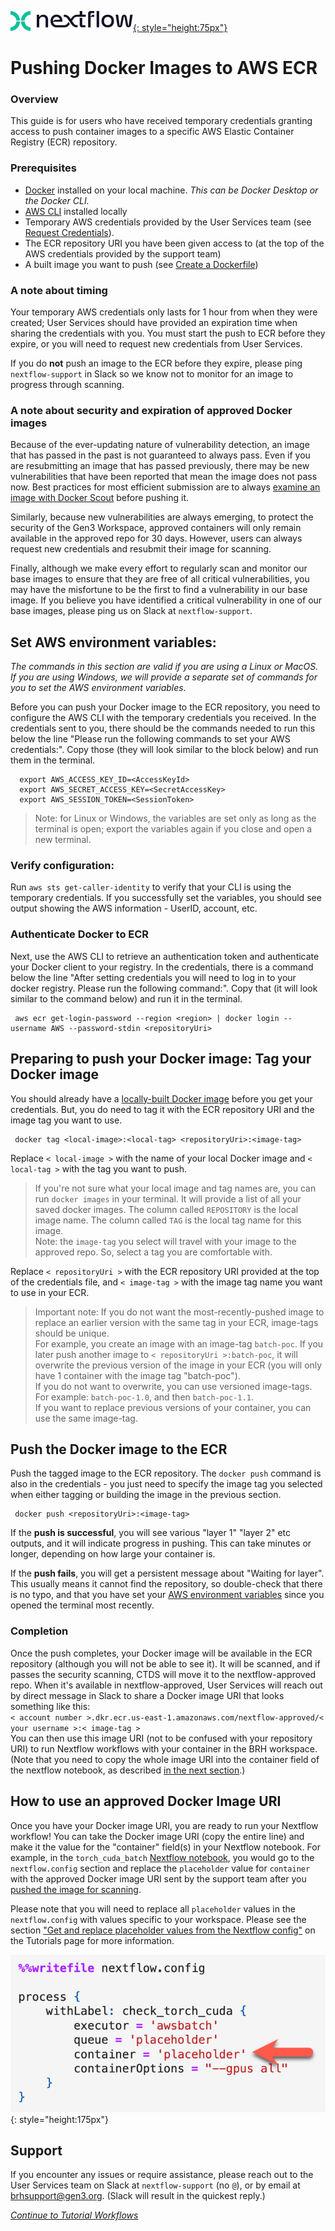 [![Nextflow logo](img/nextflow.svg){: style="height:75px"}](https://www.nextflow.io/)

# **Pushing Docker Images to AWS ECR**

### **Overview**

This guide is for users who have received temporary credentials granting access to push container images to a specific AWS Elastic Container Registry (ECR) repository.

### **Prerequisites**

- [Docker](https://www.docker.com/get-started/) installed on your local machine. *This can be Docker Desktop or the Docker CLI.*  
- [AWS CLI](https://docs.aws.amazon.com/cli/latest/userguide/getting-started-install.html) installed locally
- Temporary AWS credentials provided by the User Services team (see [Request Credentials](nextflow-request-creds.md)).
- The ECR repository URI you have been given access to (at the top of the AWS credentials provided by the support team)
- A built image you want to push (see [Create a Dockerfile](nextflow-create-docker.md))

### **A note about timing**

Your temporary AWS credentials only lasts for 1 hour from when they were created; User Services should have provided an expiration time when sharing the credentials with you. You must start the push to ECR before they expire, or you will need to request new credentials from User Services.

If you do **not** push an image to the ECR before they expire, please ping `nextflow-support` in Slack so we know not to monitor for an image to progress through scanning.

### **A note about security and expiration of approved Docker images**

Because of the ever-updating nature of vulnerability detection, an image that has passed in the past is not guaranteed to always pass. Even if you are resubmitting an image that has passed previously, there may be new vulnerabilities that have been reported that mean the image does not pass now. Best practices for most efficient submission are to always [examine an image with Docker Scout](nextflow-create-docker.md/#run-docker-scout) before pushing it.  

Similarly, because new vulnerabilities are always emerging, to protect the security of the Gen3 Workspace, approved containers will only remain available in the approved repo for 30 days. However, users can always request new credentials and resubmit their image for scanning.

Finally, although we make every effort to regularly scan and monitor our base images to ensure that they are free of all critical vulnerabilities, you may have the misfortune to be the first to find a vulnerability in our base image. If you believe you have identified a critical vulnerability in one of our base images, please ping us on Slack at `nextflow-support`.  

## **Set AWS environment variables:**

*The commands in this section are valid if you are using a Linux or MacOS. If you are using Windows, we will provide a separate set of commands for you to set the AWS environment variables.*

Before you can push your Docker image to the ECR repository, you need to configure the AWS CLI with the temporary credentials you received. In the credentials sent to you, there should be the commands needed to run this below the line "Please run the following commands to set your AWS credentials:". Copy those (they will look similar to the block below) and run them in the terminal.

      export AWS_ACCESS_KEY_ID=<AccessKeyId>
      export AWS_SECRET_ACCESS_KEY=<SecretAccessKey>
      export AWS_SESSION_TOKEN=<SessionToken>

> Note: for Linux or Windows, the variables are set only as long as the terminal is open; export the variables again if you close and open a new terminal.

### **Verify configuration:**

Run `aws sts get-caller-identity` to verify that your CLI is using the temporary credentials. If you successfully set the variables, you should see output showing the AWS information - UserID, account, etc.

### **Authenticate Docker to ECR**

Next, use the AWS CLI to retrieve an authentication token and authenticate your Docker client to your registry. In the credentials, there is a command below the line "After setting credentials you will need to log in to your docker registry. Please run the following command:". Copy that (it will look similar to the command below) and run it in the terminal.

     aws ecr get-login-password --region <region> | docker login --username AWS --password-stdin <repositoryUri>

## **Preparing to push your Docker image: Tag your Docker image**

You should already have a [locally-built Docker image](nextflow-create-docker.md) before you get your credentials. But, you do need to tag it with the ECR repository URI and the image tag you want to use.  

     docker tag <local-image>:<local-tag> <repositoryUri>:<image-tag>

Replace `< local-image >` with the name of your local Docker image and `< local-tag >` with the tag you want to push.
> If you're not sure what your local image and tag names are, you can run `docker images` in your terminal. It will provide a list of all your saved docker images. The column called `REPOSITORY` is the local image name. The column called `TAG` is the local tag name for this image.  
> Note: the `image-tag` you select will travel with your image to the approved repo. So, select a tag you are comfortable with.

Replace `< repositoryUri >` with the ECR repository URI provided at the top of the credentials file, and `< image-tag >` with the image tag name you want to use in your ECR.
> Important note: If you do not want the most-recently-pushed image to replace an earlier version with the same tag in your ECR, image-tags should be unique.  
> For example, you create an image with an image-tag `batch-poc`. If you later push another image to `< repositoryUri >:batch-poc`, it will overwrite the previous version of the image in your ECR (you will only have 1 container with the image tag "batch-poc").  
> If you do not want to overwrite, you can use versioned image-tags. For example: `batch-poc-1.0`, and then `batch-poc-1.1`.  
> If you want to replace previous versions of your container, you can use the same image-tag.  

## **Push the Docker image to the ECR**

Push the tagged image to the ECR repository. The `docker push` command is also in the credentials - you just need to specify the image tag you selected when either tagging or building the image in the previous section.  

     docker push <repositoryUri>:<image-tag>

If the **push is successful**, you will see various "layer 1" "layer 2" etc outputs, and it will indicate progress in pushing. This can take minutes or longer, depending on how large your container is.  

If the **push fails**, you will get a persistent message about "Waiting for layer". This usually means it cannot find the repository, so double-check that there is no typo, and that you have set your [AWS environment variables](#set-aws-environment-variables) since you opened the terminal most recently.  

### **Completion**

Once the push completes, your Docker image will be available in the ECR repository (although you will not be able to see it). It will be scanned, and if passes the security scanning, CTDS will move it to the nextflow-approved repo. When it's available in nextflow-approved, User Services will reach out by direct message in Slack to share a Docker image URI that looks something like this:  
`< account number >.dkr.ecr.us-east-1.amazonaws.com/nextflow-approved/< your username >:< image-tag >`  
You can then use this image URI (not to be confused with your repository URI) to run Nextflow workflows with your container in the BRH workspace. (Note that you need to copy the whole image URI into the container field of the nextflow notebook, as described [in the next section](#how-to-use-an-approved-docker-image-uri).)

## **How to use an approved Docker Image URI**  

Once you have your Docker image URI, you are ready to run your Nextflow workflow! You can take the Docker image URI (copy the entire line) and make it the value for the "container" field(s) in your Nextflow notebook. For example, in the `torch_cuda_batch` [Nextflow notebook](https://github.com/uc-cdis/bio-nextflow/blob/master/nextflow_notebooks/containerized_gpu_workflows/torch_cuda_test/torch_cuda_batch_template.ipynb), you would go to the `nextflow.config` section and replace the `placeholder` value for `container` with the approved Docker image URI sent by the support team after you [pushed the image for scanning](#push-the-docker-image-to-the-ecr).  

Please note that you will need to replace all `placeholder` values in the `nextflow.config` with values specific to your workspace. Please see the section ["Get and replace placeholder values from the Nextflow config"](nextflow-tutorial-workflows.md/#get-and-replace-placeholder-values-from-the-nextflow-config) on the Tutorials page for more information.

![Screenshot of nextflow.config, showing where you put the Docker image URI](img/nextflow-config.png){: style="height:175px"}

## **Support**

If you encounter any issues or require assistance, please reach out to the User Services team on Slack at `nextflow-support` (no `@`), or by email at [brhsupport@gen3.org](mailto:brhsupport@gen3.org). (Slack will result in the quickest reply.)

[*Continue to Tutorial Workflows*](./nextflow-tutorial-workflows.md)
